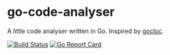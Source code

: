 # go-code-analyser
A little code analyser written in Go. Inspired by [gocloc](https://github.com/hhatto/gocloc).

[![Build Status](https://travis-ci.org/fabienbellanger/goCodeAnalyser.svg?branch=master)](https://travis-ci.org/fabienbellanger/goCodeAnalyser)
[![Go Report Card](https://goreportcard.com/badge/github.com/fabienbellanger/goCodeAnalyser)](https://goreportcard.com/report/github.com/fabienbellanger/goCodeAnalyser)
